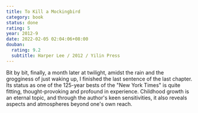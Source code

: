 ```yaml
---
title: To Kill a Mockingbird
category: book
status: done
rating: 5
year: 2012-9
date: 2022-02-05 02:04:06+08:00
douban:
  rating: 9.2
  subtitle: Harper Lee / 2012 / Yilin Press
---
```


Bit by bit, finally, a month later at twilight, amidst the rain and the grogginess of just waking up, I finished the last sentence of the last chapter. Its status as one of the 125-year bests of the "New York Times" is quite fitting, thought-provoking and profound in experience. Childhood growth is an eternal topic, and through the author's keen sensitivities, it also reveals aspects and atmospheres beyond one's own reach.
